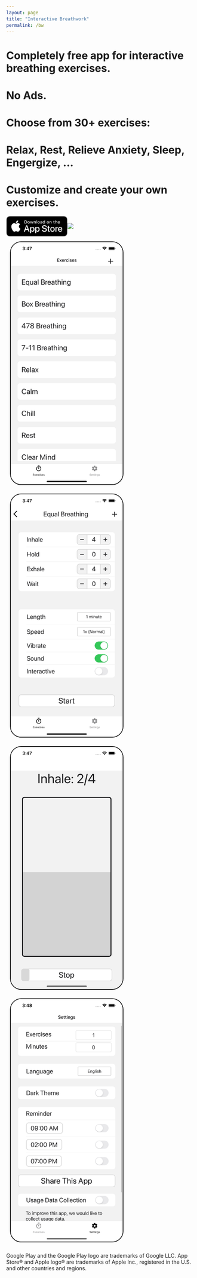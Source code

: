 ```yaml
---
layout: page
title: "Interactive Breathwork"
permalink: /bw
---
```


# Completely free app for interactive breathing exercises.
# No Ads.
# Choose from 30+ exercises: 
# Relax, Rest, Relieve Anxiety, Sleep, Engergize, ...
# Customize and create your own exercises.

<div style="display: flex; align-items: center;">
<a href="https://apps.apple.com/us/app/interactive-breathwork/id6447329686"> <img style="width: 164px" src="/assets/downloadAppStore.png"> </a>
<a href="https://play.google.com/store/apps/details?id=com.ata.activebt"> <img style="width: 210px" src="https://play.google.com/intl/en_us/badges/static/images/badges/en_badge_web_generic.png"> </a>
</div>

<img style="max-width: 300px; border: 2px solid; border-radius:30px; margin: 10px" src="/assets/s1.png">
<img style="max-width: 300px; border: 2px solid; border-radius:30px; margin: 10px" src="/assets/s2.png">
&nbsp;

<img style="max-width: 300px; border: 2px solid; border-radius:30px; margin: 10px" src="/assets/s3.png">
<img style="max-width: 300px; border: 2px solid; border-radius:30px; margin: 10px" src="/assets/s4.png">

Google Play and the Google Play logo are trademarks of Google LLC.
App Store® and Apple logo® are trademarks of Apple Inc., registered in the U.S. and other countries and regions.
